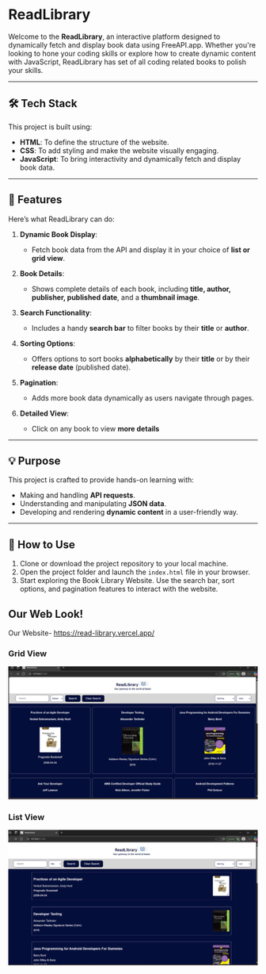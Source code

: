 # ReadLibrary 

Welcome to the **ReadLibrary**, an interactive platform designed to dynamically fetch and display book data using FreeAPI.app. Whether you're looking to hone your coding skills or explore how to create dynamic content with JavaScript, ReadLibrary has set of all coding related books to polish your skills.

---

## 🛠 Tech Stack

This project is built using:
- **HTML**: To define the structure of the website.
- **CSS**: To add styling and make the website visually engaging.
- **JavaScript**: To bring interactivity and dynamically fetch and display book data.

---

## 🌟 Features

Here’s what ReadLibrary can do:
1. **Dynamic Book Display**:
   - Fetch book data from the API and display it in your choice of **list or grid view**.

2. **Book Details**:
   - Shows complete details of each book, including **title, author, publisher, published date**, and a **thumbnail image**.

3. **Search Functionality**:
   - Includes a handy **search bar** to filter books by their **title** or **author**.

4. **Sorting Options**:
   - Offers options to sort books **alphabetically** by their **title** or by their **release date** (published date).

5. **Pagination**:
   - Adds more book data dynamically as users navigate through pages.

6. **Detailed View**:
   - Click on any book to view **more details** 

---

## 💡 Purpose

This project is crafted to provide hands-on learning with:
- Making and handling **API requests**.
- Understanding and manipulating **JSON data**.
- Developing and rendering **dynamic content** in a user-friendly way.

---

## 📖 How to Use

1. Clone or download the project repository to your local machine.
2. Open the project folder and launch the `index.html` file in your browser.
3. Start exploring the Book Library Website. Use the search bar, sort options, and pagination features to interact with the website.

## Our Web Look!
Our Website- https://read-library.vercel.app/

### Grid View
![GridView](/images/image.png)

### List View
![listView](/images/image-1.png)